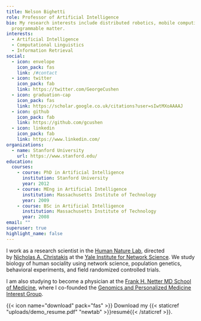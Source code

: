 ```yaml
---
title: Nelson Bighetti
role: Professor of Artificial Intelligence
bio: My research interests include distributed robotics, mobile computing and
  programmable matter.
interests:
  - Artificial Intelligence
  - Computational Linguistics
  - Information Retrieval
social:
  - icon: envelope
    icon_pack: fas
    link: /#contact
  - icon: twitter
    icon_pack: fab
    link: https://twitter.com/GeorgeCushen
  - icon: graduation-cap
    icon_pack: fas
    link: https://scholar.google.co.uk/citations?user=sIwtMXoAAAAJ
  - icon: github
    icon_pack: fab
    link: https://github.com/gcushen
  - icon: linkedin
    icon_pack: fab
    link: https://www.linkedin.com/
organizations:
  - name: Stanford University
    url: https://www.stanford.edu/
education:
  courses:
    - course: PhD in Artificial Intelligence
      institution: Stanford University
      year: 2012
    - course: MEng in Artificial Intelligence
      institution: Massachusetts Institute of Technology
      year: 2009
    - course: BSc in Artificial Intelligence
      institution: Massachusetts Institute of Technology
      year: 2008
email: ""
superuser: true
highlight_name: false
---
```

I work as a research scientist in the [Human Nature Lab](https://humannaturelab.net/), directed by [Nicholas A. Christakis](https://nicholaschristakis.net/) at the [Yale Institute for Network Science](https://yins.yale.edu/). We study biology of human sociality using network science, population genetics, behavioral experiments, and field randomized controlled trials.

I am also studying to become a physician at the [Frank H. Netter MD School of Medicine](https://www.qu.edu/schools/medicine/), where I co-founded the [Genomics and Personalized Medicine Interest Group](https://netgene.ghost.io/).

{{< icon name="download" pack="fas" >}} Download my {{< staticref "uploads/demo_resume.pdf" "newtab" >}}resumé{{< /staticref >}}.